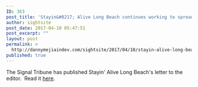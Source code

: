 ```yaml
---
ID: 363
post_title: 'Stayin&#8217; Alive Long Beach continues working to spread the word about No Kill'
author: sightsite
post_date: 2017-04-10 05:47:51
post_excerpt: ""
layout: post
permalink: >
  http://dannymejiaindev.com/sightsite/2017/04/10/stayin-alive-long-beach-continues-working-to-spread-the-word-about-no-kill/
published: true
---
```

The Signal Tribune has published Stayin' Alive Long Beach's letter to the editor.  Read it [here][1].

 [1]: http://www.signaltribunenewspaper.com/archives/14924 ""